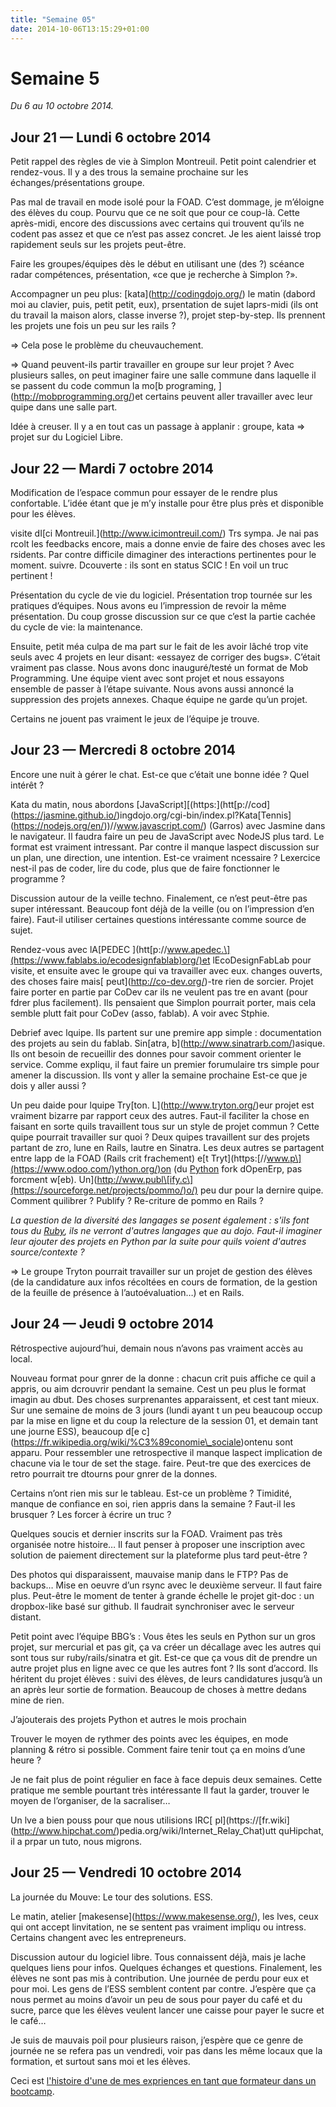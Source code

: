 ```yaml
---
title: "Semaine 05"
date: 2014-10-06T13:15:29+01:00
---
```


Semaine 5
=========

*Du 6 au 10 octobre 2014.*

Jour 21 — Lundi 6 octobre 2014
------------------------------

Petit rappel des règles de vie à Simplon Montreuil. Petit point
calendrier et rendez-vous. Il y a des trous la semaine prochaine sur les
échanges/présentations groupe.

Pas mal de travail en mode isolé pour la FOAD. C’est dommage, je
m’éloigne des élèves du coup. Pourvu que ce ne soit que pour ce coup-là.
Cette après-midi, encore des discussions avec certains qui trouvent
qu’ils ne codent pas assez et que ce n’est pas assez concret. Je les
aient laissé trop rapidement seuls sur les projets peut-être.

Faire les groupes/équipes dès le début en utilisant une (des ?) scéance
radar compétences, présentation, «ce que je recherche à Simplon ?».

Accompagner un peu plus: \[kata\](http://codingdojo.org/) le matin
(dabord moi au clavier, puis, petit petit, eux), prsentation de sujet
laprs-midi (ils ont du travail la maison alors, classe inverse ?),
projet step-by-step. Ils prennent les projets une fois un peu sur les
rails ?

=&gt; Cela pose le problème du cheuvauchement.

=&gt; Quand peuvent-ils partir travailler en groupe sur leur projet ?
Avec plusieurs salles, on peut imaginer faire une salle commune dans
laquelle il se passent du code commun la mo\[b programing,
\](http://mobprogramming.org/)et certains peuvent aller travailler avec
leur quipe dans une salle part.

Idée à creuser. Il y a en tout cas un passage à applanir : groupe, kata
=&gt; projet sur du Logiciel Libre.

Jour 22 — Mardi 7 octobre 2014
------------------------------

Modification de l’espace commun pour essayer de le rendre plus
confortable. L’idée étant que je m’y installe pour être plus près et
disponible pour les élèves.

visite dI\[ci Montreuil.\](http://www.icimontreuil.com/) Trs sympa. Je
nai pas rcolt les feedbacks encore, mais a donne envie de faire des
choses avec les rsidents. Par contre difficile dimaginer des
interactions pertinentes pour le moment. suivre. Dcouverte : ils sont en
status SCIC ! En voil un truc pertinent !

Présentation du cycle de vie du logiciel. Présentation trop tournée sur
les pratiques d’équipes. Nous avons eu l’impression de revoir la même
présentation. Du coup grosse discussion sur ce que c’est la partie
cachée du cycle de vie: la maintenance.

Ensuite, petit méa culpa de ma part sur le fait de les avoir lâché trop
vite seuls avec 4 projets en leur disant: «essayez de corriger des
bugs». C’était vraiment pas classe. Nous avons donc inauguré/testé un
format de Mob Programming. Une équipe vient avec sont projet et nous
essayons ensemble de passer à l’étape suivante. Nous avons aussi annoncé
la suppression des projets annexes. Chaque équipe ne garde qu’un projet.

Certains ne jouent pas vraiment le jeux de l’équipe je trouve.

Jour 23 — Mercredi 8 octobre 2014
---------------------------------

Encore une nuit à gérer le chat. Est-ce que c’était une bonne idée ?
Quel intérêt ?

Kata du matin, nous abordons
\[JavaScript\]\[(https:\](htt\[p://cod\](https://jasmine.github.io/)ingdojo.org/cgi-bin/index.pl?Kata\[Tennis\](https://nodejs.org/en/))//www.javascript.com/)
(Garros) avec Jasmine dans le navigateur. Il faudra faire un peu de
JavaScript avec NodeJS plus tard. Le format est vraiment intressant. Par
contre il manque laspect discussion sur un plan, une direction, une
intention. Est-ce vraiment ncessaire ? Lexercice nest-il pas de coder,
lire du code, plus que de faire fonctionner le programme ?

Discussion autour de la veille techno. Finalement, ce n’est peut-être
pas super intéressant. Beaucoup font déjà de la veille (ou on
l’impression d’en faire). Faut-il utiliser certaines questions
intéressante comme source de sujet.

Rendez-vous avec lA\[PEDEC
\](htt\[p://www.apedec.\](https://www.fablabs.io/ecodesignfablab)org/)et
lEcoDesignFabLab pour visite, et ensuite avec le groupe qui va
travailler avec eux. changes ouverts, des choses faire mais\[
peut\](http://co-dev.org/)-tre rien de sorcier. Projet faire porter en
partie par CoDev car ils ne veulent pas tre en avant (pour fdrer plus
facilement). Ils pensaient que Simplon pourrait porter, mais cela semble
plutt fait pour CoDev (asso, fablab). A voir avec Stphie.

Debrief avec lquipe. Ils partent sur une premire app simple :
documentation des projets au sein du fablab. Sin\[atra,
b\](http://www.sinatrarb.com/)asique. Ils ont besoin de recueillir des
donnes pour savoir comment orienter le service. Comme expliqu, il faut
faire un premier forumulaire trs simple pour amener la discussion. Ils
vont y aller la semaine prochaine Est-ce que je dois y aller aussi ?

Un peu daide pour lquipe Try\[ton. L\](http://www.tryton.org/)eur projet
est vraiment bizarre par rapport ceux des autres. Faut-il faciliter la
chose en faisant en sorte quils travaillent tous sur un style de projet
commun ? Cette quipe pourrait travailler sur quoi ? Deux quipes
travaillent sur des projets partant de zro, lune en Rails, lautre en
Sinatra. Les deux autres se partagent entre lapp de la FOAD (Rails crit
frachement) e\[t
Tryt\](https:\[//www.p\](https://www.odoo.com/)ython.org/)on (du
[Python](https://www.python.org) fork dOpenErp, pas forcment w\[eb).
Un\](http://www.publ\[ify.c\](https://sourceforge.net/projects/pommo/)o/)
peu dur pour la dernire quipe. Comment quilibrer ? Publify ? Re-criture
de pommo en Rails ?

*La question de la diversité des langages se posent également : s'ils
font tous du [Ruby](https://ruby-lang.org), ils ne verront d'autres
langages que au dojo. Faut-il imaginer leur ajouter des projets en
Python par la suite pour quils voient d'autres source/contexte ?*

=&gt; Le groupe Tryton pourrait travailler sur un projet de gestion des
élèves (de la candidature aux infos récoltées en cours de formation, de
la gestion de la feuille de présence à l’autoévaluation…) et en Rails.

Jour 24 — Jeudi 9 octobre 2014
------------------------------

Rétrospective aujourd’hui, demain nous n’avons pas vraiment accès au
local.

Nouveau format pour gnrer de la donne : chacun crit puis affiche ce quil
a appris, ou aim dcrouvrir pendant la semaine. Cest un peu plus le
format imagin au dbut. Des choses surprenantes apparaissent, et cest
tant mieux. Sur une semaine de moins de 3 jours (lundi ayant t un peu
beaucoup occup par la mise en ligne et du coup la relecture de la
session 01, et demain tant une journe ESS), beaucoup d\[e
c\](https://fr.wikipedia.org/wiki/%C3%89conomie\_sociale)ontenu sont
apparu. Pour ressembler une retrospective il manque laspect implication
de chacune via le tour de set the stage. faire. Peut-tre que des
exercices de retro pourrait tre dtourns pour gnrer de la donnes.

Certains n’ont rien mis sur le tableau. Est-ce un problème ? Timidité,
manque de confiance en soi, rien appris dans la semaine ? Faut-il les
brusquer ? Les forcer à écrire un truc ?

Quelques soucis et dernier inscrits sur la FOAD. Vraiment pas très
organisée notre histoire… Il faut penser à proposer une inscription avec
solution de paiement directement sur la plateforme plus tard peut-être ?

Des photos qui disparaissent, mauvaise manip dans le FTP? Pas de
backups… Mise en oeuvre d’un rsync avec le deuxième serveur. Il faut
faire plus. Peut-être le moment de tenter à grande échelle le projet
git-doc : un dropbox-like basé sur github. Il faudrait synchroniser avec
le serveur distant.

Petit point avec l’équipe BBG’s : Vous êtes les seuls en Python sur un
gros projet, sur mercurial et pas git, ça va créer un décallage avec les
autres qui sont tous sur ruby/rails/sinatra et git. Est-ce que ça vous
dit de prendre un autre projet plus en ligne avec ce que les autres font
? Ils sont d’accord. Ils héritent du projet élèves : suivi des élèves,
de leurs candidatures jusqu’à un an après leur sortie de formation.
Beaucoup de choses à mettre dedans mine de rien.

J’ajouterais des projets Python et autres le mois prochain

Trouver le moyen de rythmer des points avec les équipes, en mode
planning & rétro si possible. Comment faire tenir tout ça en moins d’une
heure ?

Je ne fait plus de point régulier en face à face depuis deux semaines.
Cette pratique me semble pourtant très intéressante Il faut la garder,
trouver le moyen de l’organiser, de la sacraliser…

Un lve a bien pouss pour que nous utilisions IRC\[
pl\](https://\[fr.wiki\](http://www.hipchat.com/)pedia.org/wiki/Internet\_Relay\_Chat)utt
quHipchat, il a prpar un tuto, nous migrons.

Jour 25 — Vendredi 10 octobre 2014
----------------------------------

La journée du Mouve: Le tour des solutions. ESS.

Le matin, atelier \[makesense\](https://www.makesense.org/), les lves,
ceux qui ont accept linvitation, ne se sentent pas vraiment impliqu ou
intress. Certains changent avec les entrepreneurs.

Discussion autour du logiciel libre. Tous connaissent déjà, mais je
lache quelques liens pour infos. Quelques échanges et questions.
Finalement, les élèves ne sont pas mis à contribution. Une journée de
perdu pour eux et pour moi. Les gens de l’ESS semblent content par
contre. J’espère que ça nous permet au moins d’avoir un peu de sous pour
payer du café et du sucre, parce que les élèves veulent lancer une
caisse pour payer le sucre et le café…

Je suis de mauvais poil pour plusieurs raison, j’espère que ce genre de
journée ne se refera pas un vendredi, voir pas dans les même locaux que
la formation, et surtout sans moi et les élèves.

Ceci est [l'histoire d'une de mes expriences en tant que formateur dans
un bootcamp](https://yaf.github.io/journal-d-un-formateur-en-2015/).
